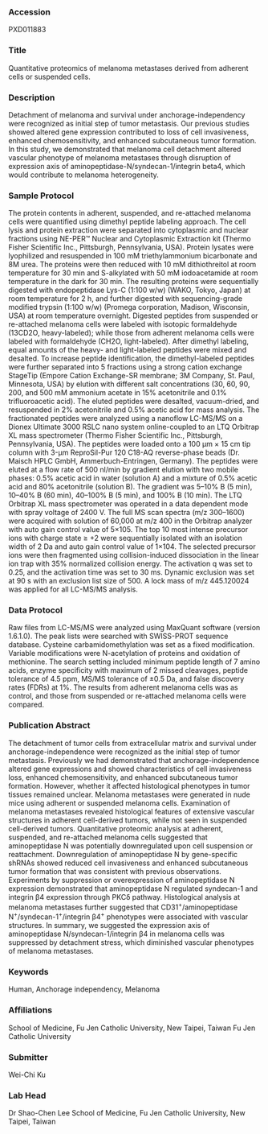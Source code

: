 ### Accession
PXD011883

### Title
Quantitative proteomics of melanoma metastases derived from adherent cells or suspended cells.

### Description
Detachment of melanoma and survival under anchorage-independency were recognized as initial step of tumor metastasis. Our previous studies showed altered gene expression contributed to loss of cell invasiveness, enhanced chemosensitivity, and enhanced subcutaneous tumor formation. In this study, we demonstrated that melanoma cell detachment altered vascular phenotype of melanoma metastases through disruption of expression axis of aminopeptidase-N/syndecan-1/integrin beta4, which would contribute to melanoma heterogeneity.

### Sample Protocol
The protein contents in adherent, suspended, and re-attached melanoma cells were quantified using dimethyl peptide labeling approach.  The cell lysis and protein extraction were separated into cytoplasmic and nuclear fractions using NE-PER™ Nuclear and Cytoplasmic Extraction kit (Thermo Fisher Scientific Inc., Pittsburgh, Pennsylvania, USA). Protein lysates were lyophilized and resuspended in 100 mM triethylammonium bicarbonate and 8M urea. The proteins were then reduced with 10 mM dithiothreitol at room temperature for 30 min and S-alkylated with 50 mM iodoacetamide at room temperature in the dark for 30 min. The resulting proteins were sequentially digested with endopeptidase Lys-C (1:100 w/w) (WAKO, Tokyo, Japan) at room temperature for 2 h, and further digested with sequencing-grade modified trypsin (1:100 w/w) (Promega corporation, Madison, Wisconsin, USA) at room temperature overnight. Digested peptides from suspended or re-attached melanoma cells were labeled with isotopic formaldehyde (13CD2O, heavy-labeled); while those from adherent melanoma cells were labeled with formaldehyde (CH2O, light-labeled). After dimethyl labeling, equal amounts of the heavy- and light-labeled peptides were mixed and desalted. To increase peptide identification, the dimethyl-labeled peptides were further separated into 5 fractions using a strong cation exchange StageTip (Empore Cation Exchange-SR membrane; 3M Company, St. Paul, Minnesota, USA) by elution with different salt concentrations (30, 60, 90, 200, and 500 mM ammonium acetate in 15% acetonitrile and 0.1% trifluoroacetic acid). The eluted peptides were desalted, vacuum-dried, and resuspended in 2% acetonitrile and 0.5% acetic acid for mass analysis. The fractionated peptides were analyzed using a nanoflow LC-MS/MS on a Dionex Ultimate 3000 RSLC nano system online-coupled to an LTQ Orbitrap XL mass spectrometer (Thermo Fisher Scientific Inc., Pittsburgh, Pennsylvania, USA). The peptides were loaded onto a 100 μm × 15 cm tip column with 3-μm ReproSil-Pur 120 C18-AQ reverse-phase beads (Dr. Maisch HPLC GmbH, Ammerbuch-Entringen, Germany). The peptides were eluted at a flow rate of 500 nl/min by gradient elution with two mobile phases: 0.5% acetic acid in water (solution A) and a mixture of 0.5% acetic acid and 80% acetonitrile (solution B). The gradient was 5–10% B (5 min), 10–40% B (60 min), 40–100% B (5 min), and 100% B (10 min). The LTQ Orbitrap XL mass spectrometer was operated in a data dependent mode with spray voltage of 2400 V. The full MS scan spectra (m/z 300–1600) were acquired with solution of 60,000 at m/z 400 in the Orbitrap analyzer with auto gain control value of 5×105. The top 10 most intense precursor ions with charge state ≥ +2 were sequentially isolated with an isolation width of 2 Da and auto gain control value of 1×104. The selected precursor ions were then fragmented using collision-induced dissociation in the linear ion trap with 35% normalized collision energy. The activation q was set to 0.25, and the activation time was set to 30 ms. Dynamic exclusion was set at 90 s with an exclusion list size of 500. A lock mass of m/z 445.120024 was applied for all LC-MS/MS analysis.

### Data Protocol
Raw files from LC-MS/MS were analyzed using MaxQuant software (version 1.6.1.0). The peak lists were searched with SWISS-PROT sequence database. Cysteine carbamidomethylation was set as a fixed modification. Variable modifications were N-acetylation of proteins and oxidation of methionine. The search setting included minimum peptide length of 7 amino acids, enzyme specificity with maximum of 2 missed cleavages, peptide tolerance of 4.5 ppm, MS/MS tolerance of ±0.5 Da, and false discovery rates (FDRs) at 1%. The results from adherent melanoma cells was as control, and those from suspended or re-attached melanoma cells were compared.

### Publication Abstract
The detachment of tumor cells from extracellular matrix and survival under anchorage-independence were recognized as the initial step of tumor metastasis. Previously we had demonstrated that anchorage-independence altered gene expressions and showed characteristics of cell invasiveness loss, enhanced chemosensitivity, and enhanced subcutaneous tumor formation. However, whether it affected histological phenotypes in tumor tissues remained unclear. Melanoma metastases were generated in nude mice using adherent or suspended melanoma cells. Examination of melanoma metastases revealed histological features of extensive vascular structures in adherent cell-derived tumors, while not seen in suspended cell-derived tumors. Quantitative proteomic analysis at adherent, suspended, and re-attached melanoma cells suggested that aminopeptidase N was potentially downregulated upon cell suspension or reattachment. Downregulation of aminopeptidase N by gene-specific shRNAs showed reduced cell invasiveness and enhanced subcutaneous tumor formation that was consistent with previous observations. Experiments by suppression or overexpression of aminopeptidase N expression demonstrated that aminopeptidase N regulated syndecan-1 and integrin &#x3b2;4 expression through PKC&#x3b4; pathway. Histological analysis at melanoma metastases further suggested that CD31<sup>+</sup>/aminopeptidase N<sup>+</sup>/syndecan-1<sup>+</sup>/integrin &#x3b2;4<sup>+</sup> phenotypes were associated with vascular structures. In summary, we suggested the expression axis of aminopeptidase N/syndecan-1/integrin &#x3b2;4 in melanoma cells was suppressed by detachment stress, which diminished vascular phenotypes of melanoma metastases.

### Keywords
Human, Anchorage independency, Melanoma

### Affiliations
School of Medicine, Fu Jen Catholic University, New Taipei, Taiwan
Fu Jen Catholic University

### Submitter
Wei-Chi Ku

### Lab Head
Dr Shao-Chen Lee
School of Medicine, Fu Jen Catholic University, New Taipei, Taiwan


